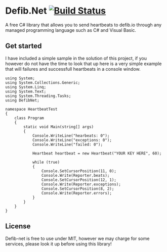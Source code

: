 # Defib.Net [![Build Status](https://travis-ci.org/coderiekelt/defib-net.svg?branch=sandb)](https://travis-ci.org/coderiekelt/defib-net)
A free C# library that allows you to send heartbeats to defib.io through any managed programming language such as C# and Visual Basic.

## Get started
I have included a simple sample in the solution of this project, if you however do not have the time to look that up here is a very simple example that will failures and successfull heartbeats in a console window.
```
using System;
using System.Collections.Generic;
using System.Linq;
using System.Text;
using System.Threading.Tasks;
using DefibNet;

namespace HeartbeatTest
{
    class Program
    {
        static void Main(string[] args)
        {
            Console.WriteLine("hearbeats: 0");
            Console.WriteLine("exceptions: 0");
            Console.WriteLine("failed: 0");

            Heartbeat heartbeat = new Heartbeat("YOUR KEY HERE", 60);

            while (true)
            {
                Console.SetCursorPosition(11, 0);
                Console.Write(Reporter.beats);
                Console.SetCursorPosition(12, 1);
                Console.Write(Reporter.exceptions);
                Console.SetCursorPosition(8, 2);
                Console.Write(Reporter.errors);
            }
        }
    }
}
```

## License
Defib-net is free to use under MIT, however we may charge for some services, please look it up before using this library!
